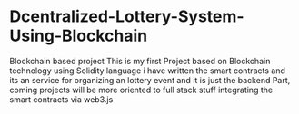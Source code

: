 # Dcentralized-Lottery-System-Using-Blockchain
Blockchain based project
This is my first Project based on Blockchain technology using Solidity language i have written
the smart contracts and its an service for organizing an lottery event and it is just the backend Part, coming projects will be more oriented 
to full stack stuff integrating the smart contracts via web3.js
